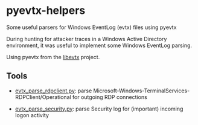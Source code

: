 # pyevtx-helpers
Some useful parsers for Windows EventLog (evtx) files using pyevtx

During hunting for attacker traces in a Windows Active Directory
environment, it was useful to implement some Windows EventLog
parsing.

Using pyevtx from the [libevtx](https://github.com/libyal/libevtx) project.

## Tools

* [evtx_parse_rdpclient.py](evtx_parse_rdpclient.py): parse
Microsoft-Windows-TerminalServices-RDPClient/Operational for
outgoing RDP connections

* [evtx_parse_security.py](evtx_parse_security.py): parse
Security log for (important) incoming logon activity

